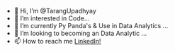 - 👋 Hi, I’m @TarangUpadhyay
- 👀 I’m interested in Code...
- 🌱 I’m currently Py Panda's & Use in Data Analytics ...
- 💞️ I’m looking to becoming an Data Analytic ...
- 📫 How to reach me <a href="https://www.linkedin.com/in/tarang-upadhyay/)" target="_blank">LinkedIn!</a>


<!---
TarangUpadhyay/TarangUpadhyay is a ✨ special ✨ repository because its `README.md` (this file) appears on your GitHub profile.
You can click the Preview link to take a look at your changes.
--->
